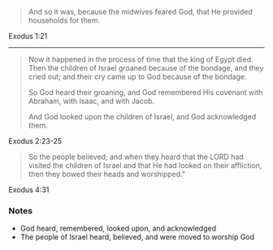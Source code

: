 > And so it was, because the midwives feared God, that He provided households
> for them.

Exodus 1:21

----

> Now it happened in the process of time that the king of Egypt died. Then the
> children of Israel groaned because of the bondage, and they cried out; and
> their cry came up to God because of the bondage.
>
> So God heard their groaning, and God remembered His covenant with Abraham,
> with Isaac, and with Jacob.
>
> And God looked upon the children of Israel, and God acknowledged them.

Exodus 2:23-25

> So the people believed; and when they heard that the LORD had visited the
> children of Israel and that He had looked on their affliction, then they bowed
> their heads and worshipped."

Exodus 4:31

### Notes

- God heard, remembered, looked upon, and acknowledged
- The people of Israel heard, believed, and were moved to worship God

